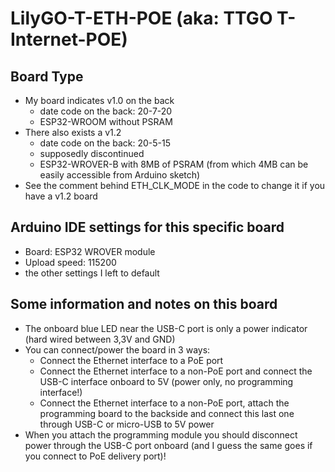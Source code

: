 # LilyGO-T-ETH-POE (aka: TTGO T-Internet-POE)

## Board Type
- My board indicates v1.0 on the back
  - date code on the back: 20-7-20 
  - ESP32-WROOM without PSRAM
- There also exists a v1.2 
  - date code on the back: 20-5-15
  - supposedly discontinued
  - ESP32-WROVER-B with 8MB of PSRAM (from which 4MB can be easily accessible from Arduino sketch) 
- See the comment behind ETH_CLK_MODE in the code to change it if you have a v1.2 board

## Arduino IDE settings for this specific board
- Board: ESP32 WROVER module
- Upload speed: 115200
- the other settings I left to default

## Some information and notes on this board
- The onboard blue LED near the USB-C port is only a power indicator (hard wired between 3,3V and GND)
- You can connect/power the board in 3 ways:
  - Connect the Ethernet interface to a PoE port
  - Connect the Ethernet interface to a non-PoE port and connect the USB-C interface onboard to 5V (power only, no programming interface!)
  - Connect the Ethernet interface to a non-PoE port, attach the programming board to the backside and connect this last one through USB-C or micro-USB to 5V power 
- When you attach the programming module you should disconnect power through the USB-C port onboard (and I guess the same goes if you connect to PoE delivery port)!
